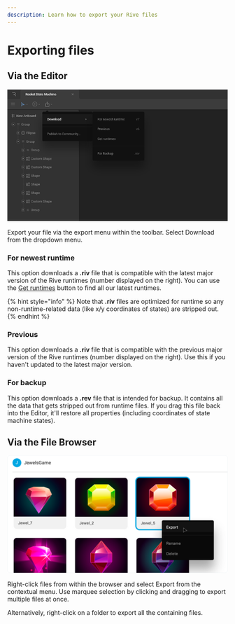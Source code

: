 ```yaml
---
description: Learn how to export your Rive files
---
```


# Exporting files

## **Via the Editor**

![](../../.gitbook/assets/screen-shot-2021-04-20-at-3.30.35-pm.png)

Export your file via the export menu within the toolbar. Select Download from the dropdown menu.

### For newest runtime

This option downloads a **.riv** file that is compatible with the latest major version of the Rive runtimes \(number displayed on the right\). You can use the [Get runtimes](../../runtimes/overview.md) button to find all our latest runtimes. 

{% hint style="info" %}
Note that **.riv** files are optimized for runtime so any non-runtime-related data \(like x/y coordinates of states\) are stripped out.
{% endhint %}

### Previous

This option downloads a **.riv** file that is compatible with the previous major version of the Rive runtimes \(number displayed on the right\). Use this if you haven't updated to the latest major version. 

### For backup

This option downloads a **.rev** file that is intended for backup. It contains all the data that gets stripped out from runtime files. If you drag this file back into the Editor, it'll restore all properties \(including coordinates of state machine states\). 

## **Via the File Browser**

![](../../.gitbook/assets/export%20%281%29.png)

Right-click files from within the browser and select Export from the contextual menu. Use marquee selection by clicking and dragging to export multiple files at once.

Alternatively, right-click on a folder to export all the containing files.

